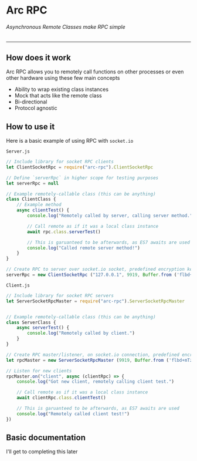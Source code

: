 # Arc RPC
###### Asynchronous Remote Classes make RPC simple

---

## How does it work
Arc RPC allows you to remotely call functions on other processes or even other hardware using these few main concepts

- Ability to wrap existing class instances
- Mock that acts like the remote class
- Bi-directional
- Protocol agnostic

## How to use it

Here is a basic example of using RPC with `socket.io`

`Server.js`

```js
// Include library for socket RPC clients
let ClientSocketRpc = require("arc-rpc").ClientSocketRpc

// Define `serverRpc` in higher scope for testing purposes
let serverRpc = null

// Example remotely-callable class (this can be anything)
class ClientClass {
	// Example method
	async clientTest() {
		console.log("Remotely called by server, calling server method.")

		// Call remote as if it was a local class instance
		await rpc.class.serverTest()

		// This is garuanteed to be afterwards, as ES7 awaits are used
		console.log("Called remote server method!")
	}
}

// Create RPC to server over socket.io socket, predefined encryption key, with an instance of the example client class
serverRpc = new ClientSocketRpc ("127.0.0.1", 9919, Buffer.from ('flbd+mTz8bIWl2DQxFMKHYAA1+PFxpEKmVNsZpFP5xQ=', 'base64'), new ClientClass())
```

`Client.js`

```js
// Include library for socket RPC servers
let ServerSocketRpcMaster = require("arc-rpc").ServerSocketRpcMaster


// Example remotely-callable class (this can be anything)
class ServerClass {
	async serverTest() {
		console.log("Remotely called by client.")
	}
}

// Create RPC master/listener, on socket.io connection, predefined encryption key, with an instance of the example server class
let rpcMaster = new ServerSocketRpcMaster (9919, Buffer.from ('flbd+mTz8bIWl2DQxFMKHYAA1+PFxpEKmVNsZpFP5xQ=', 'base64'), new ServerClass())

// Listen for new clients
rpcMaster.on("client", async (clientRpc) => {
	console.log("Got new client, remotely calling client test.")

	// Call remote as if it was a local class instance
	await clientRpc.class.clientTest()

	// This is garuanteed to be afterwards, as ES7 awaits are used
	console.log("Remotely called client test!")
})
```

## Basic documentation

I'll get to completing this later